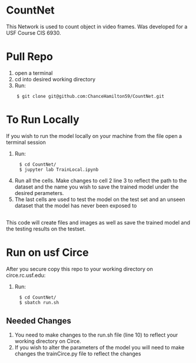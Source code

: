 # CountNet
This Network is used to count object in video frames. Was developed for a USF Course CIS 6930.  

# Pull Repo
  1. open a terminal 
  2. cd into desired working directory
  3. Run:
  ```console
      $ git clone git@github.com:ChanceHamilton59/CountNet.git 
  ```
        

# To Run Locally
If you wish to run the model locally on your machine from the file open a terminal session
  1. Run:
  ```console
       $ cd CountNet/
       $ jupyter lab TrainLocal.ipynb
  ```
  4. Run all the cells. Make changes to cell 2 line 3 to reflect the path to the dataset and the name you wish to save the          trained model under the desired perameters. 
  5. The last cells are used to test the model on the test set and an unseen dataset that the model has never been exposed to
##
This code will create files and images as well as save the trained model and the testing results on the testset.

# Run on usf Circe
After you secure copy this repo to your working directory on circe.rc.usf.edu:
  1. Run:
  ```console
       $ cd CountNet/
       $ sbatch run.sh
  ``` 
## Needed Changes
1. You need to make changes to the run.sh file (line 10) to reflect your working directory on Circe.
2. If you wish to alter the parameters of the model you will need to make changes the trainCirce.py file to reflect the changes
